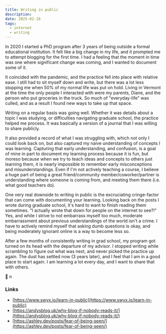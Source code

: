 ```yaml
---
title: Writing in public
description: 
date: 2025-02-16
tags:
  - internet
  - writing
---
```


In 2020 I started a PhD program after 3 years of being outside a formal educational institution.
It felt like a big change in my life, and it prompted me to attempt blogging for the first time.
I had a feeling that the moment in time was one where significant change was coming, and I wanted to document some of it.

It coincided with the pandemic, and the practice fell into place with relative ease.
I still had to sit myself down and write, but there was a lot less stopping me when 50% of my normal life was put on hold.
Living in Vermont at the time the only people I interacted with were my parents, Diane, and the person who put groceries in the truck.
So much of "everyday-life" was culled, and as a result I found new ways to take up that space.

Writing on a regular basis was going well.
Whether it was details about a topic I was studying, or difficulties navigating graduate school, the practice helped me process.
It was basically a version of a journal that I was willing to share publicly.

It also provided a record of what I was struggling with, which not only I could look back on, but also captured my naive understanding of concepts I was learning.
Capturing that early understanding, and confusion, is a goal of mine in part to document my learning process because it is fun, but moreso because when we try to teach ideas and concepts to others just learning them, it is nearly impossible to remember early misconceptions and misunderstandings.
Even if I'm not actively teaching a course, I believe a huge part of being a great friend/community member/coworker/partner is understanding where someone is coming from, and meeting them there (i.e. what good teachers do).

One very real downside to writing in public is the excruciating cringe-factor that can come with documenting your learning.
Looking back on the posts I wrote during graduate school, it's hard to want to finish reading them sometimes.
"I actually wrote that down for people on the internet to see?!"
Yes, and while I strive to not embarrass myself too much, moderate embarrassment about previous understandings of the world isn't a crime.
I have to actively remind myself that asking dumb questions is okay, and being moderately ignorant online is a way to become less so.

After a few months of consistently writing in grad school, my program got turned on its head with the departure of my advisor.
I stopped writing while scrambling to figure out what was next, and never picked the practice up again.
The dust has settled now (3 years later), and I feel that I am in a good place to start again.
I am learning a lot every day, and I want to share that with others.

💌 n

### Links

- [https://www.swyx.io/learn-in-public](https://www.swyx.io/learn-in-public)
- [https://andysblog.uk/why-blog-if-nobody-reads-it/](https://andysblog.uk/why-blog-if-nobody-reads-it/)
- [https://ashley.dev/posts/fear-of-being-seen/](https://ashley.dev/posts/fear-of-being-seen/)
